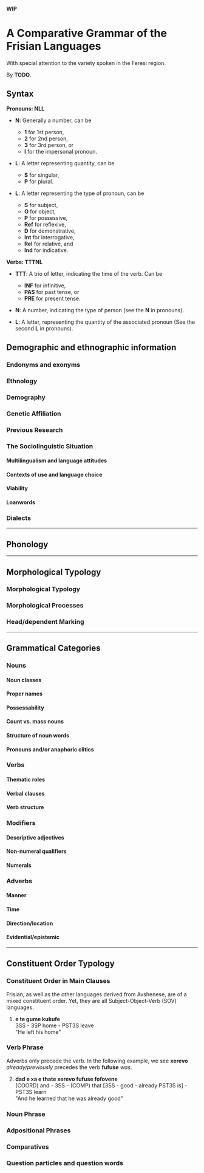 **WIP**

# A Comparative Grammar of the Frisian Languages
With special attention to the variety spoken in the Feresi region.

By **TODO**.


## Syntax
**Pronouns: NLL**

* **N**: Generally a number, can be

    * **1** for 1st person,
    * **2** for 2nd person,
    * **3** for 3rd person, or
    * **I** for the impersonal pronoun.

* **L**: A letter representing quantity, can be

    * **S** for singular,
    * **P** for plural.

* **L**: A letter representing the type of pronoun, can be

    * **S** for subject,
    * **O** for object,
    * **P** for possessive,
    * **Ref** for reflexive,
    * **D** for demonstrative,
    * **Int** for interrogative,
    * **Rel** for relative, and
    * **Ind** for indicative.

**Verbs: TTTNL**

* **TTT**: A trio of letter, indicating the time of the verb.
Can be

    * **INF** for infinitive,
    * **PAS** for past tense, or
    * **PRE** for present tense.

* **N**: A number, indicating the type of person (see the **N** in pronouns).
* **L**: A letter, representing the quantity of the associated pronoun (See the second **L** in pronouns).

## Demographic and ethnographic information
### Endonyms and exonyms

### Ethnology

### Demography

### Genetic Affiliation

### Previous Research

### The Sociolinguistic Situation
#### Multilingualism and language attitudes
#### Contexts of use and language choice
#### Viability
#### Loanwords

### Dialects

---
## Phonology

---
## Morphological Typology
### Morphological Typology
### Morphological Processes
### Head/dependent Marking

---
## Grammatical Categories
### Nouns
#### Noun classes
#### Proper names
#### Possessability
#### Count vs. mass nouns
#### Structure of noun words
#### Pronouns and/or anaphoric clitics

### Verbs
#### Thematic roles
#### Verbal clauses
#### Verb structure

### Modifiers
#### Descriptive adjectives
#### Non-numeral qualifiers
#### Numerals

### Adverbs
#### Manner
#### Time
#### Direction/location
#### Evidential/epistemic

---
## Constituent Order Typology
### Constituent Order in Main Clauses
Frisian, as well as the other languages derived from Avshenese, are of a mixed constituent order.
Yet, they are all Subject-Object-Verb (SOV) languages.

1. **e te gume kukufe**\
    3SS - 3SP home - PST3S leave\
    "He left his home"

### Verb Phrase
Adverbs only precede the verb.
In the following example, we see **xerevo** *already/previously* precedes the verb **fufuse** *was*.

2. **dad e xa e thate xerevo fufuse fofovene**\
    (COORD) and - 3SS - (COMP) that [3SS - good - already PST3S is] - PST3S learn\
    "And he learned that he was already good"

### Noun Phrase
### Adpositional Phrases
### Comparatives
### Question particles and question words
